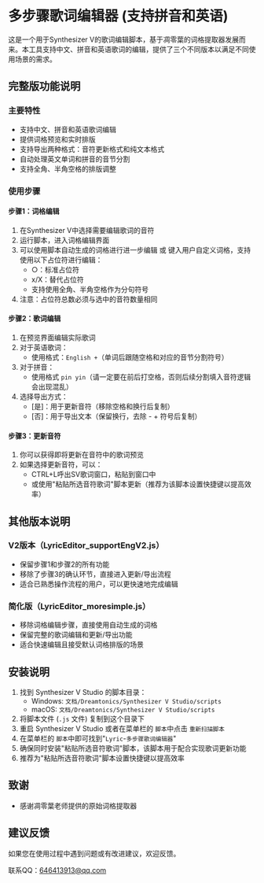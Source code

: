# 多步骤歌词编辑器 (支持拼音和英语)

这是一个用于Synthesizer V的歌词编辑脚本，基于凋零葉的词格提取器发展而来。本工具支持中文、拼音和英语歌词的编辑，提供了三个不同版本以满足不同使用场景的需求。

## 完整版功能说明

### 主要特性

* 支持中文、拼音和英语歌词编辑
* 提供词格预览和实时排版
* 支持导出两种格式：音符更新格式和纯文本格式
* 自动处理英文单词和拼音的音节分割
* 支持全角、半角空格的排版调整

### 使用步骤

#### 步骤1：词格编辑

1. 在Synthesizer V中选择需要编辑歌词的音符
2. 运行脚本，进入词格编辑界面
3. 可以使用脚本自动生成的词格进行进一步编辑 或 键入用户自定义词格，支持使用以下占位符进行编辑：
   * ○：标准占位符
   * x/X：替代占位符
   * 支持使用全角、半角空格作为分句符号
4. 注意：占位符总数必须与选中的音符数量相同

#### 步骤2：歌词编辑

1. 在预览界面编辑实际歌词
2. 对于英语歌词：
   * 使用格式：`English +`（单词后跟随空格和对应的音节分割符号）
3. 对于拼音：
   * 使用格式 `pin yin`（请一定要在前后打空格，否则后续分割填入音符逻辑会出现混乱）
4. 选择导出方式：
   * [是]：用于更新音符（移除空格和换行后复制）
   * [否]：用于导出文本（保留换行，去除 - + 符号后复制）

#### 步骤3：更新音符

1. 你可以获得即将更新在音符中的歌词预览
2. 如果选择更新音符，可以：
   * CTRL+L呼出SV歌词窗口，粘贴到窗口中
   * 或使用"粘贴所选音符歌词"脚本更新（推荐为该脚本设置快捷键以提高效率）

## 其他版本说明

### V2版本（LyricEditor_supportEngV2.js）

* 保留步骤1和步骤2的所有功能
* 移除了步骤3的确认环节，直接进入更新/导出流程
* 适合已熟悉操作流程的用户，可以更快速地完成编辑

### 简化版（LyricEditor_moresimple.js）

* 移除词格编辑步骤，直接使用自动生成的词格
* 保留完整的歌词编辑和更新/导出功能
* 适合快速编辑且接受默认词格排版的场景

## 安装说明

1. 找到 Synthesizer V Studio 的脚本目录：
   * Windows: `文档/Dreamtonics/Synthesizer V Studio/scripts`
   * macOS: `文档/Dreamtonics/Synthesizer V Studio/scripts`
2. 将脚本文件 (`.js` 文件) 复制到这个目录下
3. 重启 Synthesizer V Studio 或者在菜单栏的 `脚本`中点击 `重新扫描脚本`
4. 在菜单栏的 `脚本`中即可找到"`Lyric`-`多步骤歌词编辑器`"
5. 确保同时安装"粘贴所选音符歌词"脚本，该脚本用于配合实现歌词更新功能
6. 推荐为"粘贴所选音符歌词"脚本设置快捷键以提高效率

## 致谢

- 感谢凋零葉老师提供的原始词格提取器

## 建议反馈

如果您在使用过程中遇到问题或有改进建议，欢迎反馈。

联系QQ：646413913@qq.com
